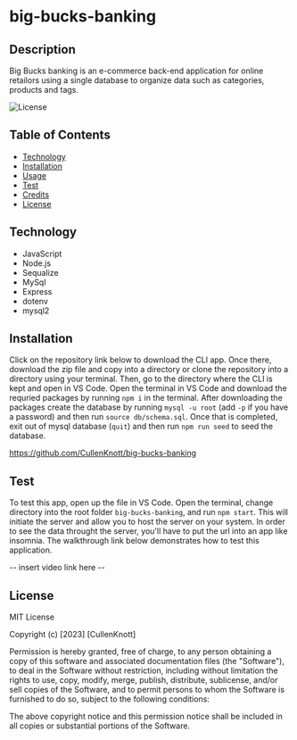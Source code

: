 # big-bucks-banking

## Description

Big Bucks banking is an e-commerce back-end application for online retailors using a single database to organize data such as categories, products and tags.

![License](https://img.shields.io/badge/mit-license-g.svg?style=for-the-badge&logo=&logoColor=white)

## Table of Contents

- [Technology](#Technology)
- [Installation](#installation)
- [Usage](#usage)
- [Test](#test)
- [Credits](#credits)
- [License](#license)

## Technology

- JavaScript
- Node.js
- Sequalize
- MySql
- Express
- dotenv
- mysql2

## Installation

Click on the repository link below to download the CLI app. Once there, download the zip file and copy into a directory or clone the repository into a directory using your terminal. Then, go to the directory where the CLI is kept and open in VS Code. Open the terminal in VS Code and download the requried packages by running `npm i` in the terminal. After downloading the packages create the database by running `mysql -u root` (add `-p` if you have a password) and then run `source db/schema.sql`. Once that is completed, exit out of mysql database (`quit`) and then run `npm run seed` to seed the database.

https://github.com/CullenKnott/big-bucks-banking

## Test

To test this app, open up the file in VS Code. Open the terminal, change directory into the root folder `big-bucks-banking`, and run `npm start`. This will initiate the server and allow you to host the server on your system. In order to see the data throught the server, you'll have to put the url into an app like insomnia. The walkthrough link below demonstrates how to test this application.

-- insert video link here --

## License

MIT License

Copyright (c) [2023] [CullenKnott]

Permission is hereby granted, free of charge, to any person obtaining a copy of this software and associated documentation files (the "Software"), to deal in the Software without restriction, including without limitation the rights to use, copy, modify, merge, publish, distribute, sublicense, and/or sell copies of the Software, and to permit persons to whom the Software is furnished to do so, subject to the following conditions:

The above copyright notice and this permission notice shall be included in all copies or substantial portions of the Software.
